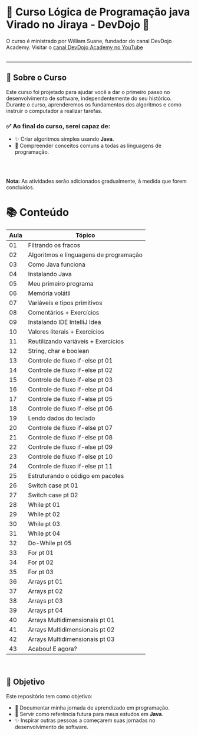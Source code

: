 # 🧠 Curso Lógica de Programação java Virado no Jiraya - DevDojo 🤯

O curso é ministrado por William Suane, fundador do canal DevDojo Academy.
Visitar o [canal DevDojo Academy no YouTube](https://www.youtube.com/@DevDojoBrasil) 
<br><br>

---

## 📝 Sobre o Curso

Este curso foi projetado para ajudar você a dar o primeiro passo no desenvolvimento de software, independentemente do seu histórico. Durante o curso, aprenderemos os fundamentos dos algoritmos e como instruir o computador a realizar tarefas.
<br>

### ✅ Ao final do curso, serei capaz de:
- ✨ Criar algoritmos simples usando **Java**.
- 📖 Compreender conceitos comuns a todas as linguagens de programação.

<br>
<br>

**Nota:** As atividades serão adicionados gradualmente, à medida que forem concluídos.



# 📚 Conteúdo

| Aula | Tópico |
|------|--------------------------------------------|
| 01   | Filtrando os fracos |
| 02   | Algoritmos e linguagens de programação |
| 03   | Como Java funciona |
| 04   | Instalando Java |
| 05   | Meu primeiro programa |
| 06   | Memória volátil |
| 07   | Variáveis e tipos primitivos |
| 08   | Comentários + Exercícios |
| 09   | Instalando IDE IntelliJ Idea |
| 10   | Valores literais + Exercícios |
| 11   | Reutilizando variáveis + Exercícios |
| 12   | String, char e boolean |
| 13   | Controle de fluxo if-else pt 01 |
| 14   | Controle de fluxo if-else pt 02 |
| 15   | Controle de fluxo if-else pt 03 |
| 16   | Controle de fluxo if-else pt 04 |
| 17   | Controle de fluxo if-else pt 05 |
| 18   | Controle de fluxo if-else pt 06 |
| 19   | Lendo dados do teclado |
| 20   | Controle de fluxo if-else pt 07 |
| 21   | Controle de fluxo if-else pt 08 |
| 22   | Controle de fluxo if-else pt 09 |
| 23   | Controle de fluxo if-else pt 10 |
| 24   | Controle de fluxo if-else pt 11 |
| 25   | Estruturando o código em pacotes |
| 26   | Switch case pt 01 |
| 27   | Switch case pt 02 |
| 28   | While pt 01 |
| 29   | While pt 02 |
| 30   | While pt 03 |
| 31   | While pt 04 |
| 32   | Do-While pt 05 |
| 33   | For pt 01 |
| 34   | For pt 02 |
| 35   | For pt 03 |
| 36   | Arrays pt 01 |
| 37   | Arrays pt 02 |
| 38   | Arrays pt 03 |
| 39   | Arrays pt 04 |
| 40   | Arrays Multidimensionais pt 01 |
| 41   | Arrays Multidimensionais pt 02 |
| 42   | Arrays Multidimensionais pt 03 |
| 43   | Acabou! E agora? |

<br>

## 🎯 Objetivo
Este repositório tem como objetivo:
- 📂 Documentar minha jornada de aprendizado em programação.
- 📖 Servir como referência futura para meus estudos em **Java**.
- ✨ Inspirar outras pessoas a começarem suas jornadas no desenvolvimento de software.



